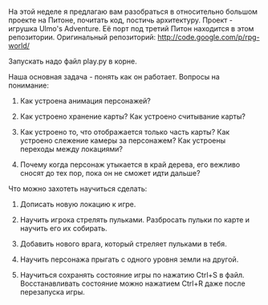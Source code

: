 На этой неделе я предлагаю вам разобраться в относительно большом проекте на Питоне, почитать код, постичь архитектуру.
Проект - игрушка Ulmo's Adventure. Её порт под третий Питон находится в этом репозитории. Оригинальный репозиторий: http://code.google.com/p/rpg-world/

Запускать надо файл play.py в корне.

Наша основная задача - понять как он работает. Вопросы на понимание:

1.  Как устроена анимация персонажей?

2.  Как устроено хранение карты? Как устроено считывание карты?

3.  Как устроено то, что отображается только часть карты? Как устроено слежение камеры за персонажем? Как устроены переходы между локациями?

4.  Почему когда персонаж утыкается в край дерева, его вежливо сносят до тех пор, пока он не сможет идти дальше?

Что можно захотеть научиться сделать:

1.  Дописать новую локацию к игре.

2.  Научить игрока стрелять пульками. Разбросать пульки по карте и научить его их собирать.

3.  Добавить нового врага, который стреляет пульками в тебя.

4.  Научить персонажа прыгать с одного уровня земли на другой.

5.  Научиться сохранять состояние игры по нажатию Ctrl+S в файл. Восстанавливать состояние можно нажатием Ctrl+R даже после перезапуска игры.